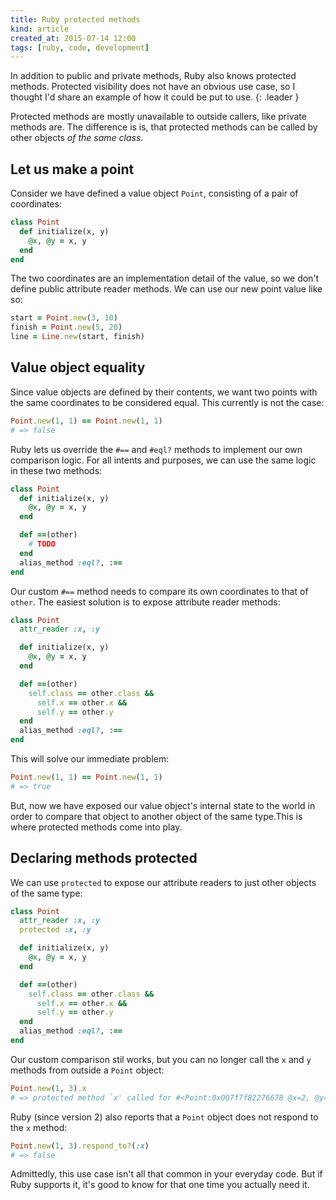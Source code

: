 ```yaml
---
title: Ruby protected methods
kind: article
created_at: 2015-07-14 12:00
tags: [ruby, code, development]
---
```

In addition to public and private methods, Ruby also knows protected methods.
Protected visibility does not have an obvious use case, so I thought I'd share
an example of how it could be put to use.
{: .leader }

Protected methods are mostly unavailable to outside callers, like private
methods are. The difference is is, that protected methods can be called by other
objects _of the same class_.

## Let us make a point

Consider we have defined a value object `Point`, consisting of a pair of
coordinates:

~~~ruby
class Point
  def initialize(x, y)
    @x, @y = x, y
  end
end
~~~

The two coordinates are an implementation detail of the value, so we don't
define public attribute reader methods. We can use our new point value like so:

~~~ruby
start = Point.new(3, 10)
finish = Point.new(5, 20)
line = Line.new(start, finish)
~~~

## Value object equality

Since value objects are defined by their contents, we want two points with the
same coordinates to be considered equal. This currently is not the case:

~~~ruby
Point.new(1, 1) == Point.new(1, 1)
# => false
~~~

Ruby lets us override the `#==` and `#eql?` methods to implement our own
comparison logic. For all intents and purposes, we can use the same logic in
these two methods:

~~~ruby
class Point
  def initialize(x, y)
    @x, @y = x, y
  end

  def ==(other)
    # TODO
  end
  alias_method :eql?, :==
end
~~~

Our custom `#==` method needs to compare its own coordinates to that of `other`.
The easiest solution is to expose attribute reader methods:

~~~ruby
class Point
  attr_reader :x, :y

  def initialize(x, y)
    @x, @y = x, y
  end

  def ==(other)
    self.class == other.class &&
      self.x == other.x &&
      self.y == other.y
  end
  alias_method :eql?, :==
end
~~~

This will solve our immediate problem:

~~~ruby
Point.new(1, 1) == Point.new(1, 1)
# => true
~~~

But, now we have exposed our value object's internal state to the world in order
to compare that object to another object of the same type.This is where
protected methods come into play.

## Declaring methods protected

We can use `protected` to expose our attribute readers to just other objects of
the same type:

~~~ruby
class Point
  attr_reader :x, :y
  protected :x, :y

  def initialize(x, y)
    @x, @y = x, y
  end

  def ==(other)
    self.class == other.class &&
      self.x == other.x &&
      self.y == other.y
  end
  alias_method :eql?, :==
end
~~~

Our custom comparison stil works, but you can no longer call the `x` and `y`
methods from outside a `Point` object:

~~~ruby
Point.new(1, 3).x
# => protected method `x' called for #<Point:0x007f7f82276678 @x=2, @y=2> (NoMethodError)
~~~

Ruby (since version 2) also reports that a `Point` object does not respond to
the `x` method:

~~~ruby
Point.new(1, 3).respond_to?(:x)
# => false
~~~

Admittedly, this use case isn't all that common in your everyday code. But if
Ruby supports it, it's good to know for that one time you actually need it.
